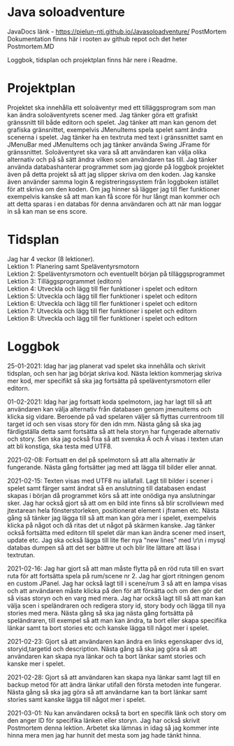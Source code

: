 # Java soloadventure

JavaDocs länk - https://pielun-nti.github.io/Javasoloadventure/
PostMortem Dokumentation finns här i rooten av github repot och det heter Postmortem.MD

Loggbok, tidsplan och projektplan finns här nere i Readme.

# Projektplan
Projektet ska innehålla ett soloäventyr med ett tilläggsprogram
som man kan ändra soloäventyrets scener med. Jag tänker göra
ett grafiskt gränssnitt till både editorn och spelet. Jag
tänker att man kan genom det grafiska gränsnittet, exempelvis JMenuItems spela 
spelet samt ändra scenerna i spelet. Jag tänker ha en textruta
med text i gränssnittet samt en JMenuBar med JMenuItems och jag tänker
använda Swing JFrame för gränssnittet. Soloäventyret ska vara
så att användaren kan välja olika alternativ och på så sätt
ändra vilken scen användaren tas till. Jag tänker använda
databashanterar programmet som jag gjorde på loggbok projektet
även på detta projekt så att jag slipper skriva om den koden.
Jag kanske även använder samma login & registreringssystem
från loggboken istället för att skriva om den koden.
Om jag hinner så lägger jag till fler funktioner exempelvis kanske så att man kan
få score för hur långt man kommer och att detta sparas i
en databas för denna användaren och att när man loggar in
så kan man se ens score.
# Tidsplan
Jag har 4 veckor (8 lektioner).
<br>
Lektion 1: Planering samt Speläventyrsmotorn
<br>
Lektion 2: Speläventyrsmotorn och eventuellt början på tilläggsprogrammet
<br>
Lektion 3: Tilläggsprogrammet (editorn)
<br>
Lektion 4: Utveckla och lägg till fler funktioner i spelet och editorn
<br>
Lektion 5: Utveckla och lägg till fler funktioner i spelet och editorn
<br>
Lektion 6: Utveckla och lägg till fler funktioner i spelet och editorn
<br>
Lektion 7: Utveckla och lägg till fler funktioner i spelet och editorn
<br>
Lektion 8: Utveckla och lägg till fler funktioner i spelet och editorn

# Loggbok
25-01-2021: Idag har jag planerat vad spelet ska innehålla
och skrivit tidsplan, och sen har jag börjat skriva kod. 
Nästa lektion kommerjag skriva mer kod, 
mer specifikt så ska jag fortsätta på speläventyrsmotorn
eller editorn.

01-02-2021: Idag har jag fortsatt koda spelmotorn, jag har lagt till så att användaren kan välja alternativ från databasen 
genom jmenuitems och klicka sig vidare. Beroende på vad spelaren väljer
så flyttas currentroom till target id och sen visas story för den idn mm.
Nästa gång så ska jag färdigställa detta samt fortsätta så att hela storyn har
fungerade alternativ och story. Sen ska jag också fixa så att svenska Ä och Å 
visas i texten utan att bli konstiga, ska testa med UTF8.

2021-02-08: Fortsatt en del på spelmotorn så att alla alternativ är fungerande. Nästa gång fortsätter jag med att lägga till bilder
eller annat.

2021-02-15: Texten visas med UTF8 nu iallafall. Lagt till bilder i scener i spelet samt färger samt ändrat så en anslutning till databasen
endast skapas i början då programmet körs så att inte onödiga nya anslutningar sker. Jag har också gjort så att
om en bild inte finns så blir scrollviewn med jtextarean hela fönsterstorleken, positionerat element i jframen etc. Nästa gång så tänker jag 
lägga till så att man kan göra mer i spelet, exempelvis klicka på något och då ritas det ut något på skärmen kanske.
Jag tänker också fortsätta med editorn till spelet där man kan ändra scener med insert, update etc. Jag ska också lägga till lite fler nya "new lines"
med \r\n i mysql databas dumpen så att det ser bättre ut och blir lite lättare att läsa i textrutan.

2021-02-16: Jag har gjort så att man måste flytta på en röd ruta till en svart ruta för att fortsätta spela på rum/scene
nr 2. Jag har gjort ritningen genom en custom JPanel. Jag har också lagt till i scene/rum 3 så att en lampa visas och att
användaren måste klicka på den för att försätta och om den gör det så visas storyn och en varg med mera.
Jag har också lagt till så att man kan välja scen i speländraren och redigera story id, story body och lägga till nya stories med mera.
Nästa gång så ska jag nästa gång fortsätta på speländraren, till exempel så att man kan ändra, ta bort eller skapa specifika länkar samt ta bort stories etc och kanske lägga till något mer i spelet.

2021-02-23: Gjort så att användaren kan ändra en links egenskaper dvs id, storyid,targetid och description. 
Nästa gång så ska jag göra så att användaren kan skapa nya länkar och ta bort länkar samt stories och kanske
mer i spelet. 

2021-02-28: Gjort så att användaren kan skapa nya länkar samt lagt till en backup metod för att ändra länkar utifall
den första metoden inte fungerar. Nästa gång så ska jag göra så att användarne kan ta bort länkar samt stories
samt kanske lägga till något mer i spelet.

2021-03-01: Nu kan användaren också ta bort en specifik länk och story om den anger ID för specifika länken eller
storyn. Jag har också skrivit Postmortem denna lektion. Arbetet ska lämnas in idag så jag kommer inte hinna mera
men jag har hunnit det mesta som jag hade tänkt hinna.